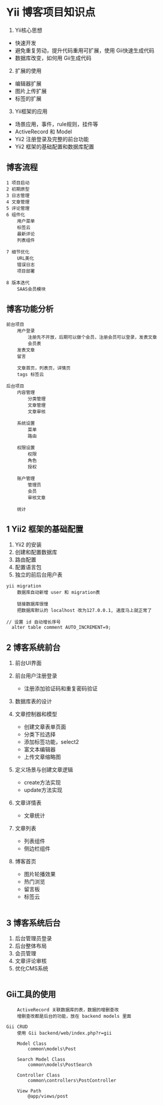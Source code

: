 # Yii 博客项目知识点

1. Yii核心思想
  * 快速开发
  * 避免重复劳动，提升代码重用可扩展，使用 Gii快速生成代码
  * 数据库改变，如何用 Gii生成代码

2. 扩展的使用
  * 编辑器扩展
  * 图片上传扩展
  * 标签的扩展
  
3. Yii框架的应用
  * 场景应用，事件，rule规则，挂件等
  * ActiveRecord 和 Model
  * Yii2 注册登录及完整的前台功能
  * Yii2 框架的基础配置和数据库配置



## 博客流程
```
1 项目启动
2 初期原型
3 日志管理
4 文章管理
5 评论管理
6 组件化
	用户菜单
	标签云
	最新评论
	列表组件
	
7 细节优化
	URL美化
	错误日志
	项目部署

8 版本迭代
	SAAS会员模块
```



## 博客功能分析
```
前台项目
	用户登录
		注册先不开放，后期可以做个会员，注册会员可以登录，发表文章
		会员表
	发表文章
	留言
	
	文章首页，列表页，详情页
	tags 标签云

后台项目
	内容管理
		分类管理
		文章管理
		文章审核

	系统设置
		菜单
		路由
	
	权限设置
		权限
		角色
		授权
	
	账户管理
		管理员
		会员
		审核文章

	统计
```



## 1 Yii2 框架的基础配置
1. Yii2 的安装
2. 创建和配置数据库
3. 路由配置
4. 配置语言包
5. 独立的前后台用户表

```
yii migration
	数据库自动新增 user 和 migration表

	链接数据库很慢
	把数据库默认的 localhost 改为127.0.0.1, 速度马上就正常了
	
// 设置 id 自动增长序号
  alter table comment AUTO_INCREMENT=9;

```



## 2 博客系统前台

1. 前台UI界面
2. 前台用户注册登录
	* 注册添加验证码和重复密码验证
3. 数据库表的设计
4. 文章控制器和模型
	* 创建文章表单页面
	* 分类下拉选择
	* 添加标签功能，select2
	* 富文本编辑器
	* 上传文章缩略图

5. 定义场景与创建文章逻辑
	* create方法实现
	* update方法实现
	
6. 文章详情表
	* 文章统计
7. 文章列表
	* 列表组件
	* 侧边栏组件
8. 博客首页
	* 图片轮播效果
	* 热门浏览
	* 留言板
	* 标签云
```

```


## 3 博客系统后台

1. 后台管理员登录
2. 后台整体布局
3. 会员管理
4. 文章评论审核
5. 优化CMS系统
```

```


## Gii工具的使用

```
	ActiveRecord 关联数据库的表，数据的增删查改
	增删查改都是后台的功能，放在 backend models 里面

Gii CRUD
	使用 Gii backend/web/index.php?r=gii

	Model Class
		common\models\Post

	Search Model Class
		common\models\PostSearch

	Controller Class
		common\controllers\PostController

	View Path
		@app/views/post

```











